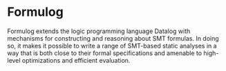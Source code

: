 # Formulog

Formulog extends the logic programming language Datalog with mechanisms for constructing and reasoning about SMT formulas. In doing so, it makes it possible to write a range of SMT-based static analyses in a way that is both close to their formal specifications and amenable to high-level optimizations and efficient evaluation.
